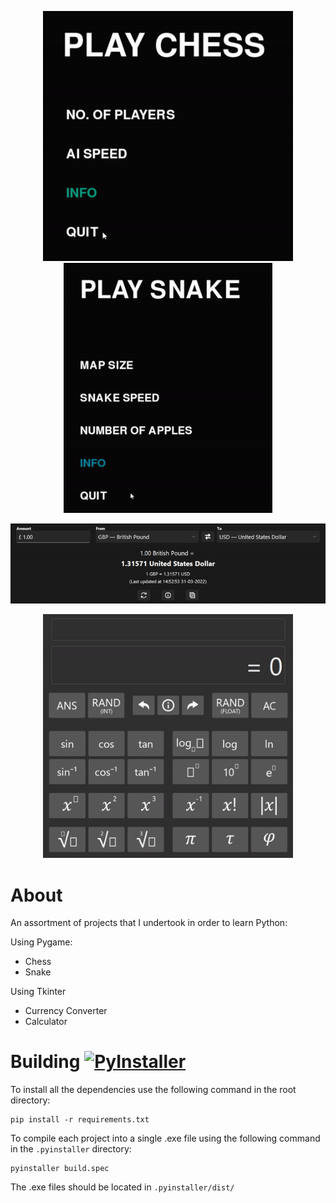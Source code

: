 <p align="center"> <img src="screenshots/chess.gif" height=400> <img src="screenshots/snake.gif" height=400> </p>
<p align="center"> <img src="screenshots/currency_converter.gif"> </p>
<p align="center"> <img src="screenshots/calculator.gif" width=400> </p>

# About
An assortment of projects that I undertook in order to learn Python:

Using Pygame:
* Chess
* Snake

Using Tkinter
* Currency Converter
* Calculator

# Building [![PyInstaller](https://github.com/J-Afzal/Python-Projects/workflows/PyInstaller/badge.svg)](https://github.com/J-Afzal/Python-Projects/actions/workflows/pyinstaller.yml)
To install all the dependencies use the following command in the root directory:
```
pip install -r requirements.txt
```
To compile each project into a single .exe file using the following command in the `.pyinstaller` directory:
```
pyinstaller build.spec
```
The .exe files should be located in `.pyinstaller/dist/`
